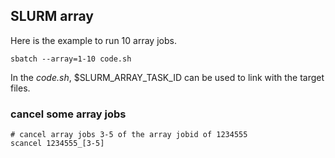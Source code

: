 ## SLURM array

Here is the example to run 10 array jobs.
```
sbatch --array=1-10 code.sh
```
In the *code.sh*, $SLURM_ARRAY_TASK_ID can be used to link with the target files.

### cancel some array jobs
```
# cancel array jobs 3-5 of the array jobid of 1234555
scancel 1234555_[3-5]
```
